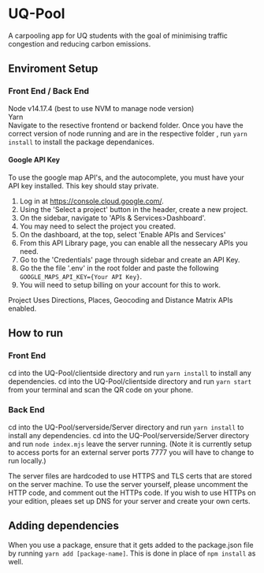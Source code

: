 # UQ-Pool #
A carpooling app for UQ students with the goal of minimising traffic congestion
and reducing carbon emissions. 

## Enviroment Setup ##
### Front End / Back End ###
Node v14.17.4 (best to use NVM to manage node version)  
Yarn  
Navigate to the resective frontend or backend folder.
Once you have the correct version of node running and are in the respective folder
, run ```yarn install``` to install the package dependanices.

#### Google API Key ####
To use the google map API's, and the autocomplete, you must have your API
key installed. This key should stay private.

1. Log in at https://console.cloud.google.com/.
2. Using the 'Select a project' button in the header, create a new project.
3. On the sidebar, navigate to 'APIs & Services>Dashboard'. 
4. You may need to select the project you created. 
5. On the dashboard, at the top, select 'Enable APIs and Services'
6. From this API Library page, you can enable all the nessecary APIs you need.
7. Go to the 'Credentials' page through sidebar and create an API Key. 
8. Go the the file '.env' in the root folder and paste the following ```GOOGLE_MAPS_API_KEY={Your API Key}```.
9. You will need to setup billing on your account for this to work.

Project Uses Directions, Places, Geocoding and Distance Matrix APIs enabled. 

## How to run ##
### Front End ###
cd into the UQ-Pool/clientside directory and run ```yarn install``` to install any dependencies.
cd into the UQ-Pool/clientside directory and run ```yarn start``` from your terminal and scan the QR code on your phone.
### Back End ###
cd into the UQ-Pool/serverside/Server directory and run ```yarn install``` to install any dependencies.
cd into the UQ-Pool/serverside/Server directory and run ```node index.mjs```
leave the server running. (Note it is currently setup to access ports for an
external server ports 7777 you will have to change to run locally.)

The server files are hardcoded to use HTTPS and TLS certs that are stored on the server machine. To use the server yourself,
please uncomment the HTTP code, and comment out the HTTPs code. If you wish to use HTTPs on your edition, pleaes set up DNS
for your server and create your own certs.

## Adding dependencies ##
When you use a package, ensure that it gets added to the package.json file by running ```yarn add [package-name]```. This is done in place of ```npm install``` as well. 
